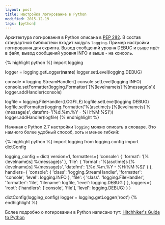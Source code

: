 ```yaml
---
layout: post
title: Настройка логирование в Python
modified: 2015-12-19
tags: [python]
---
```

Архитектура логирования в Python описана в [PEP 282](https://www.python.org/dev/peps/pep-0282/). В состав стандартной библиотеки входит модуль `logging`.
Пример настройки логирования для скрипта. Вывод сообщений уровня DEBUG и выше идёт в файл, вывод сообщений уровня INFO и выше - на консоль.

{% highlight python %}
import logging

logger = logging.getLogger(__name__)
logger.setLevel(logging.DEBUG)

console = logging.StreamHandler()
console.setLevel(logging.INFO)
console.setFormatter(logging.Formatter('[%(levelname)s] %(message)s'))
logger.addHandler(console)

logfile = logging.FileHandler(LOGFILE)
logfile.setLevel(logging.DEBUG)
logfile.setFormatter(logging.Formatter('%(asctime)s [%(levelname)s] %(message)s',
                                       datefmt='[%d.%m.%Y - %H:%M:%S]'))
logger.addHandler(logfile)
{% endhighlight %}

Начиная с Python 2.7 настройки `logging` можно описать в словаре. Это намного более удобный способ, хоть и менее гибкий:

{% highlight python %}
import logging
from logging.config import dictConfig

logging_config = dict(
    version=1,
    formatters={
        'console': {
            'format': '[%(levelname)s] %(message)s'
        },
        'file': {
            'format': '%(asctime)s [%(levelname)s] %(message)s',
            'datefmt': '[%d.%m.%Y - %H:%M:%S]'
        }
    },
    handlers={
        'console': {
            'class': 'logging.StreamHandler',
            'formatter': 'console',
            'level': logging.INFO
        },
        'file': {
            'class': 'logging.FileHandler',
            'formatter': 'file',
            'filename': logfile,
            'level': logging.DEBUG
        }
    },
    loggers={
        'root': {'handlers': ['console', 'file'], 'level': logging.DEBUG}
    }
)

dictConfig(logging_config)
logger = logging.getLogger('root')
{% endhighlight %}

Более подробно о логировании в Python написано тут: [Hitchhiker's Guide to Python](http://docs.python-guide.org/en/latest/writing/logging/)
